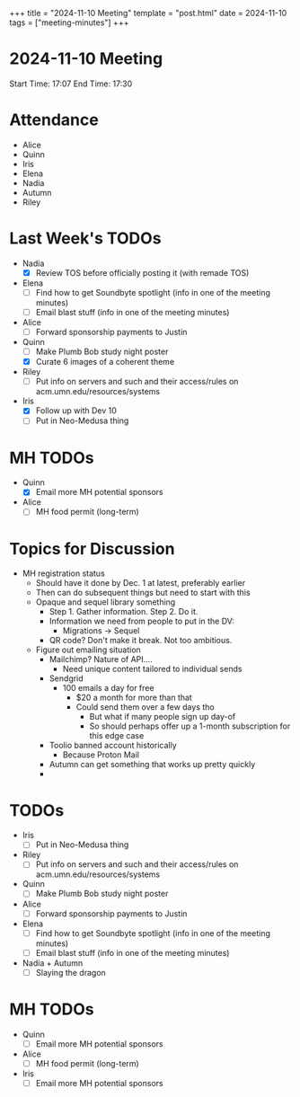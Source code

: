 +++
title = "2024-11-10 Meeting"
template = "post.html"
date = 2024-11-10
tags = ["meeting-minutes"]
+++

# 2024-11-10 Meeting

Start Time: 17:07
End Time: 17:30

# Attendance
- Alice
- Quinn
- Iris
- Elena
- Nadia
- Autumn
- Riley

# Last Week's TODOs
- Nadia
  - [x] Review TOS before officially posting it (with remade TOS)
- Elena 
  - [ ] Find how to get Soundbyte spotlight (info in one of the meeting minutes)
  - [ ] Email blast stuff (info in one of the meeting minutes)
- Alice
  - [ ] Forward sponsorship payments to Justin
- Quinn
  - [ ] Make Plumb Bob study night poster
  - [x] Curate 6 images of a coherent theme
- Riley
  - [ ] Put info on servers and such and their access/rules on acm.umn.edu/resources/systems
- Iris
  - [x] Follow up with Dev 10
  - [ ] Put in Neo-Medusa thing

# MH TODOs
- Quinn
  - [x] Email more MH potential sponsors
- Alice
  - [ ] MH food permit (long-term)

# Topics for Discussion
- MH registration status
  - Should have it done by Dec. 1 at latest, preferably earlier
  - Then can do subsequent things but need to start with this
  - Opaque and sequel library something
    - Step 1. Gather information. Step 2. Do it. 
    - Information we need from people to put in the DV:
      - Migrations → Sequel
    - QR code? Don't make it break. Not too ambitious.
  - Figure out emailing situation
    - Mailchimp? Nature of API....
      - Need unique content tailored to individual sends
    - Sendgrid
      - 100 emails a day for free
        - $20 a month for more than that 
        - Could send them over a few days tho
          - But what if many people sign up day-of
          - So should perhaps offer up a 1-month subscription for this edge case
    - Toolio banned account historically
      - Because Proton Mail
    - Autumn can get something that works up pretty quickly
    - 

# TODOs
- Iris
  - [ ] Put in Neo-Medusa thing
- Riley 
  - [ ] Put info on servers and such and their access/rules on acm.umn.edu/resources/systems
- Quinn
  - [ ] Make Plumb Bob study night poster
- Alice
  - [ ] Forward sponsorship payments to Justin
- Elena 
  - [ ] Find how to get Soundbyte spotlight (info in one of the meeting minutes)
  - [ ] Email blast stuff (info in one of the meeting minutes)
- Nadia + Autumn
  - [ ] Slaying the dragon

# MH TODOs
- Quinn
  - [ ] Email more MH potential sponsors
- Alice
  - [ ] MH food permit (long-term)
- Iris
  - [ ] Email more MH potential sponsors